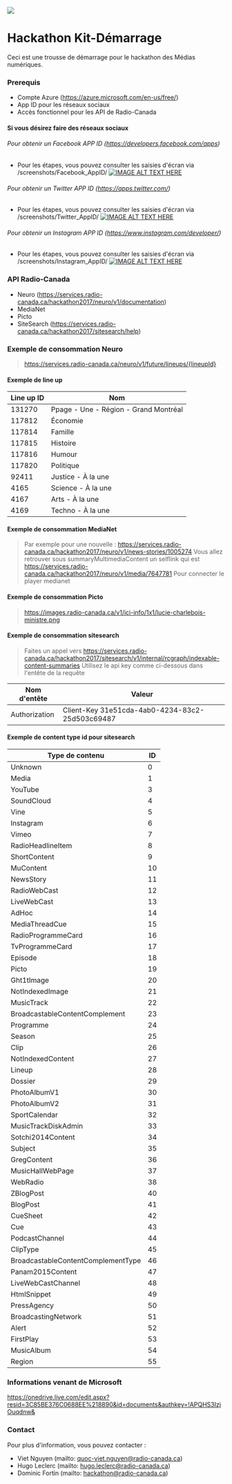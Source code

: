 ![](https://lh3.googleusercontent.com/xF2sAJF0UIOxVW618rZqWEmYDRx6lB_NpezX0W1t9z97CQVA94InQO7LEOPPMzaQEj4vc2OAxvXa0N0=w3140-h1642-rw)

# Hackathon Kit-Démarrage
Ceci est une trousse de démarrage pour le hackathon des Médias numériques.

### Prerequis
- Compte Azure (https://azure.microsoft.com/en-us/free/)
- App ID pour les réseaux sociaux
- Accès fonctionnel pour les API de Radio-Canada

#### Si vous désirez faire des réseaux sociaux
###### Pour obtenir un Facebook APP ID (https://developers.facebook.com/apps)
- Pour les étapes, vous pouvez consulter les saisies d'écran via /screenshots/Facebook_AppID/
[![IMAGE ALT TEXT HERE](http://img.youtube.com/vi/8i9p3D854O4/0.jpg)](http://www.youtube.com/watch?v|8i9p3D854O4)

###### Pour obtenir un Twitter APP ID (https://apps.twitter.com/)
- Pour les étapes, vous pouvez consulter les saisies d'écran via /screenshots/Twitter_AppID/
[![IMAGE ALT TEXT HERE](http://img.youtube.com/vi/9ckccMDhtQI/0.jpg)](http://www.youtube.com/watch?v|9ckccMDhtQI)

###### Pour obtenir un Instagram APP ID (https://www.instagram.com/developer/)
- Pour les étapes, vous pouvez consulter les saisies d'écran via /screenshots/Instagram_AppID/
[![IMAGE ALT TEXT HERE](http://img.youtube.com/vi/EZ6_1mm11kg/0.jpg)](http://www.youtube.com/watch?v|EZ6_1mm11kg)

### API Radio-Canada
- Neuro (https://services.radio-canada.ca/hackathon2017/neuro/v1/documentation)
- MediaNet 
- Picto
- SiteSearch (https://services.radio-canada.ca/hackathon2017/sitesearch/help)

### Exemple de consommation Neuro
> https://services.radio-canada.ca/neuro/v1/future/lineups/{lineupId}

#### Exemple de line up

Line up ID | Nom
--- | --- 
131270 | Ppage - Une - Région - Grand Montréal
117812 | Économie
117814 | Famille
117815 | Histoire
117816 | Humour
117820 | Politique
92411 | Justice - À la une
4165 | Science - À la une
4167 | Arts - À la une
4169 | Techno - À la une

#### Exemple de consommation MediaNet
> Par exemple pour une nouvelle : 
> https://services.radio-canada.ca/hackathon2017/neuro/v1/news-stories/1005274
> Vous allez retrouver sous summaryMultimediaContent un selflink qui est 
> https://services.radio-canada.ca/hackathon2017/neuro/v1/media/7647781
> Pour connecter le player medianet
> 

#### Exemple de consommation Picto
> https://images.radio-canada.ca/v1/ici-info/1x1/lucie-charlebois-ministre.png

#### Exemple de consommation sitesearch
> Faites un appel vers https://services.radio-canada.ca/hackathon2017/sitesearch/v1/internal/rcgraph/indexable-content-summaries
> Utilisez le api key comme ci-dessous dans l'entête de la requête
 
Nom d'entête | Valeur
--- | --- 
Authorization | Client-Key 31e51cda-4ab0-4234-83c2-25d503c69487

#### Exemple de content type id pour sitesearch
Type de contenu | ID
--- | --- 
Unknown | 0
Media | 1
YouTube | 3
SoundCloud | 4
Vine | 5
Instagram | 6
Vimeo | 7
RadioHeadlineItem | 8
ShortContent | 9
MuContent | 10
NewsStory | 11
RadioWebCast | 12
LiveWebCast | 13
AdHoc | 14
MediaThreadCue | 15
RadioProgrammeCard | 16
TvProgrammeCard | 17
Episode | 18
Picto | 19
Ght1tImage | 20
NotIndexedImage | 21 
MusicTrack | 22
BroadcastableContentComplement | 23
Programme | 24
Season | 25
Clip | 26
NotIndexedContent | 27
Lineup | 28
Dossier | 29
PhotoAlbumV1 | 30
PhotoAlbumV2 | 31
SportCalendar | 32
MusicTrackDiskAdmin | 33
Sotchi2014Content | 34
Subject | 35
GregContent | 36
MusicHallWebPage | 37
WebRadio | 38
ZBlogPost | 40
BlogPost | 41
CueSheet | 42
Cue | 43
PodcastChannel | 44
ClipType | 45
BroadcastableContentComplementType | 46
Panam2015Content | 47
LiveWebCastChannel | 48
HtmlSnippet | 49
PressAgency | 50
BroadcastingNetwork | 51
Alert | 52
FirstPlay | 53
MusicAlbum | 54
Region | 55

### Informations venant de Microsoft
https://onedrive.live.com/edit.aspx?resid=3C85BE376C0688EE%218890&id=documents&authkey=!APQHS3IzjOuqdnw&

### Contact
Pour plus d'information, vous pouvez contacter :
- Viet Nguyen (mailto: quoc-viet.nguyen@radio-canada.ca)
- Hugo Leclerc (mailto: hugo.leclerc@radio-canada.ca)
- Dominic Fortin (mailto: hackathon@radio-canada.ca)
